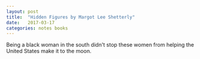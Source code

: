 ```yaml
---
layout: post
title:  "Hidden Figures by Margot Lee Shetterly"
date:   2017-03-17
categories: notes books
---
```

Being a black woman in the south didn't stop these women from helping the United States make it to the moon.

